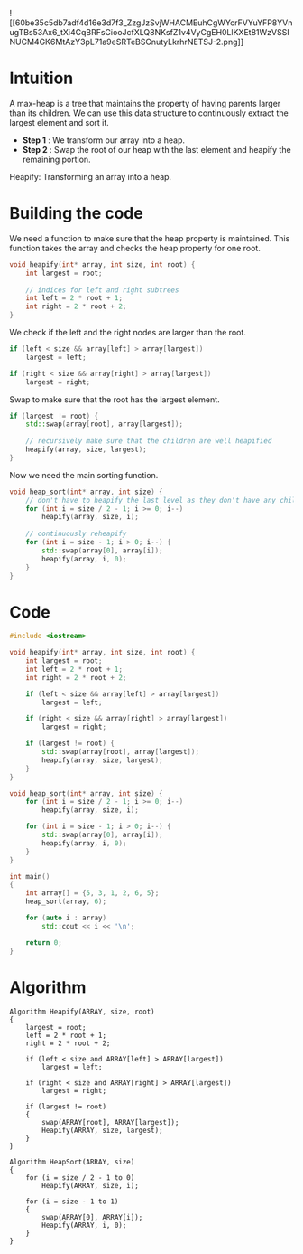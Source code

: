 ![[60be35c5db7adf4d16e3d7f3_ZzgJzSvjWHACMEuhCgWYcrFVYuYFP8YVnugTBs53Ax6_tXi4CqBRFsCiooJcfXLQ8NKsfZ1v4VyCgEH0LlKXEt81WzVSSINUCM4GK6MtAzY3pL71a9eSRTeBSCnutyLkrhrNETSJ-2.png]]

# Intuition 

A max-heap is a tree that maintains the property of having parents larger than its children. We can use this data structure to continuously extract the largest element and sort it.

- **Step 1** : We transform our array into a heap.
- **Step 2** : Swap the root of our heap with the last element and heapify the remaining portion.

Heapify: Transforming an array into a heap.

# Building the code

We need a function to make sure that the heap property is maintained. This function takes the array and checks the heap property for one root.

```c++
void heapify(int* array, int size, int root) {
	int largest = root;
	
	// indices for left and right subtrees
	int left = 2 * root + 1;
	int right = 2 * root + 2;
}
```

We check if the left and the right nodes are larger than the root. 

```c++
if (left < size && array[left] > array[largest])
	largest = left;

if (right < size && array[right] > array[largest])
	largest = right;
```

Swap to make sure that the root has the largest element.

```c++
if (largest != root) {
	std::swap(array[root], array[largest]);
	
	// recursively make sure that the children are well heapified
	heapify(array, size, largest); 
}
```

Now we need the main sorting function. 

```c++
void heap_sort(int* array, int size) {
	// don't have to heapify the last level as they don't have any children
	for (int i = size / 2 - 1; i >= 0; i--)
		heapify(array, size, i); 
		
	// continuously reheapify 
	for (int i = size - 1; i > 0; i--) {
		std::swap(array[0], array[i]);
		heapify(array, i, 0);  
	}
}
```

# Code

```c++
#include <iostream>

void heapify(int* array, int size, int root) {
	int largest = root; 
	int left = 2 * root + 1; 
	int right = 2 * root + 2; 

	if (left < size && array[left] > array[largest])
		largest = left;

	if (right < size && array[right] > array[largest])
		largest = right;

	if (largest != root) {
		std::swap(array[root], array[largest]);
		heapify(array, size, largest); 
	}
}

void heap_sort(int* array, int size) {
	for (int i = size / 2 - 1; i >= 0; i--)
		heapify(array, size, i); 

	for (int i = size - 1; i > 0; i--) {
		std::swap(array[0], array[i]);
		heapify(array, i, 0);  
	}
}

int main()
{
	int array[] = {5, 3, 1, 2, 6, 5};
	heap_sort(array, 6);

	for (auto i : array)
		std::cout << i << '\n';

	return 0;
}
```

# Algorithm

```
Algorithm Heapify(ARRAY, size, root)
{
	largest = root;
	left = 2 * root + 1;
	right = 2 * root + 2;
	
	if (left < size and ARRAY[left] > ARRAY[largest])
		largest = left;
	
	if (right < size and ARRAY[right] > ARRAY[largest])
		largest = right;
		
	if (largest != root)
	{
		swap(ARRAY[root], ARRAY[largest]);
		Heapify(ARRAY, size, largest);
	}
}

Algorithm HeapSort(ARRAY, size)
{
	for (i = size / 2 - 1 to 0)
		Heapify(ARRAY, size, i);
	
	for (i = size - 1 to 1)
	{
		swap(ARRAY[0], ARRAY[i]);
		Heapify(ARRAY, i, 0);
	}
}
```
